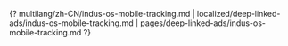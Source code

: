 {? multilang/zh-CN/indus-os-mobile-tracking.md | localized/deep-linked-ads/indus-os-mobile-tracking.md | pages/deep-linked-ads/indus-os-mobile-tracking.md ?}
